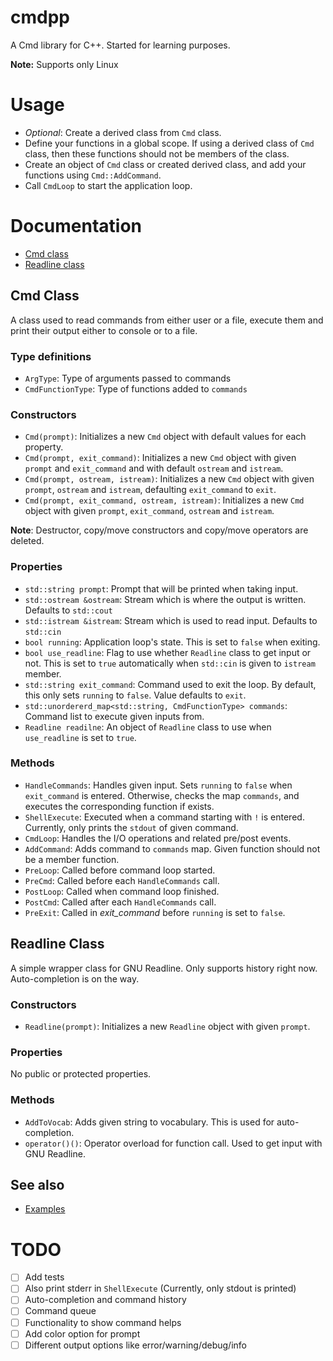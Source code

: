 # cmdpp

A Cmd library for C++. Started for learning purposes.

**Note:** Supports only Linux

# Usage

* _Optional_: Create a derived class from `Cmd` class.
* Define your functions in a global scope. If using a derived class of `Cmd` class, then these functions should not be members of the class.
* Create an object of `Cmd` class or created derived class, and add your functions using `Cmd::AddCommand`.
* Call `CmdLoop` to start the application loop.

# Documentation

* [Cmd class](#cmd-class)
* [Readline class](#readline-class)

## Cmd Class
A class used to read commands from either user or a file, execute them and print their output either to console or to a file.

### Type definitions
* `ArgType`: Type of arguments passed to commands
* `CmdFunctionType`: Type of functions added to `commands`

### Constructors
* `Cmd(prompt)`: Initializes a new `Cmd` object with default values for each property.
* `Cmd(prompt, exit_command)`: Initializes a new `Cmd` object with given `prompt` and `exit_command` and with default `ostream` and `istream`.
* `Cmd(prompt, ostream, istream)`: Initializes a new `Cmd` object with given `prompt`, `ostream` and `istream`, defaulting `exit_command` to `exit`.
* `Cmd(prompt, exit_command, ostream, istream)`: Initializes a new `Cmd` object with given `prompt`, `exit_command`, `ostream` and `istream`.

**Note**: Destructor, copy/move constructors and copy/move operators are deleted.

### Properties
* `std::string prompt`: Prompt that will be printed when taking input.
* `std::ostream &ostream`: Stream which is where the output is written. Defaults to `std::cout`
* `std::istream &istream`: Stream which is used to read input. Defaults to `std::cin`
* `bool running`: Application loop's state. This is set to `false` when exiting.
* `bool use_readline`: Flag to use whether `Readline` class to get input or not. This is set to `true` automatically when `std::cin` is given to `istream` member.
* `std::string exit_command`: Command used to exit the loop. By default, this only sets `running` to `false`. Value defaults to `exit`.
* `std::unordererd_map<std::string, CmdFunctionType> commands`: Command list to execute given inputs from.
* `Readline readilne`: An object of `Readline` class to use when `use_readline` is set to `true`.

### Methods
* `HandleCommands`: Handles given input. Sets `running` to `false` when `exit_command` is entered. Otherwise, checks the map `commands`, and executes the corresponding function if exists.
* `ShellExecute`: Executed when a command starting with `!` is entered. Currently, only prints the `stdout` of given command.
* `CmdLoop`: Handles the I/O operations and related pre/post events.
* `AddCommand`: Adds command to `commands` map. Given function should not be a member function.
* `PreLoop`: Called before command loop started.
* `PreCmd`: Called before each `HandleCommands` call.
* `PostLoop`: Called when command loop finished.
* `PostCmd`: Called after each `HandleCommands` call.
* `PreExit`: Called in _exit_command_ before `running` is set to `false`.

## Readline Class
A simple wrapper class for GNU Readline. Only supports history right now. Auto-completion is on the way.

### Constructors
* `Readline(prompt)`: Initializes a new `Readline` object with given `prompt`.

### Properties
No public or protected properties.

### Methods
* `AddToVocab`: Adds given string to vocabulary. This is used for auto-completion.
* `operator()()`: Operator overload for function call. Used to get input with GNU Readline.

## See also
* [Examples](https://www.github.com/umtdg/cmdpp/tree/master/examples)

# TODO
- [ ] Add tests
- [ ] Also print stderr in `ShellExecute` (Currently, only stdout is printed)
- [ ] Auto-completion and command history
- [ ] Command queue
- [ ] Functionality to show command helps
- [ ] Add color option for prompt
- [ ] Different output options like error/warning/debug/info
